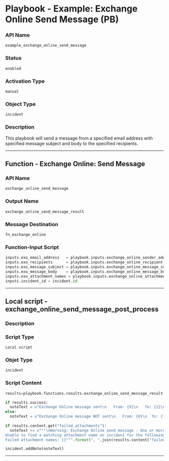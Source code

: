 <!--
    DO NOT MANUALLY EDIT THIS FILE
    THIS FILE IS AUTOMATICALLY GENERATED WITH resilient-sdk codegen
    Generated with resilient-sdk v49.0.4423
-->

# Playbook - Example: Exchange Online Send Message (PB)

### API Name
`example_exchange_online_send_message`

### Status
`enabled`

### Activation Type
`manual`

### Object Type
`incident`

### Description
This playbook will send a message from a specified email address with specified message subject and body to the specified recipients.


---
## Function - Exchange Online: Send Message

### API Name
`exchange_online_send_message`

### Output Name
`exchange_online_send_message_result`

### Message Destination
`fn_exchange_online`

### Function-Input Script
```python
inputs.exo_email_address   = playbook.inputs.exchange_online_sender_address
inputs.exo_recipients      = playbook.inputs.exchange_online_recipient_addresses
inputs.exo_message_subject = playbook.inputs.exchange_online_message_subject
inputs.exo_message_body    = playbook.inputs.exchange_online_message_body
inputs.exo_attachment_names = playbook.inputs.exchange_online_attachment_names
inputs.incident_id = incident.id
```

---

## Local script - exchange_online_send_message_post_process

### Description


### Script Type
`Local script`

### Objet Type
`incident`

### Script Content
```python
results=playbook.functions.results.exchange_online_send_message_result

if results.success:
  noteText = u"Exchange Online message sent\n   From: {0}\n   To: {1}\n   Subject: {2}\n   Body: {3}".format(results.inputs["exo_email_address"], results.inputs["exo_recipients"], results.inputs["exo_message_subject"], results.inputs["exo_message_body"])
else:
  noteText = u"Exchange Online message NOT sent\n   From: {0}\n  To: {1}".format(results.inputs["exo_email_address"], results.inputs["exo_recipients"])
  
if results.content.get("failed_attachments"):
  noteText += u"""\nWarning: Exchange Online send message - One or more attachments failed to attach to the message. 
Unable to find a matching attachment name on incident for the following names. Are they spelled correctly and was the extension included?
Failed attachment names: {}""".format(", ".join(results.content["failed_attachments"]))

incident.addNote(noteText)
```

---
